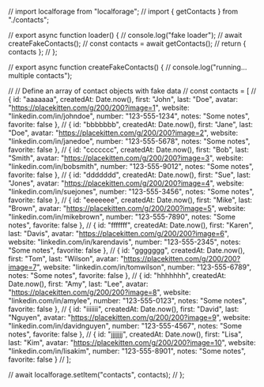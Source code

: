 // import localforage from "localforage";
// import { getContacts } from "./contacts";

// export async function loader() {
// console.log("fake loader");
// await createFakeContacts();
// const contacts = await getContacts();
// return { contacts };
// };

// export async function createFakeContacts() {
// console.log("running... multiple contacts");

// // Define an array of contact objects with fake data
// const contacts = [
// { id: "aaaaaaa", createdAt: Date.now(), first: "John", last: "Doe", avatar: "https://placekitten.com/g/200/200?image=1", website: "linkedin.com/in/johndoe", number: "123-555-1234", notes: "Some notes", favorite: false },
// { id: "bbbbbbb", createdAt: Date.now(), first: "Jane", last: "Doe", avatar: "https://placekitten.com/g/200/200?image=2", website: "linkedin.com/in/janedoe", number: "123-555-5678", notes: "Some notes", favorite: false },
// { id: "ccccccc", createdAt: Date.now(), first: "Bob", last: "Smith", avatar: "https://placekitten.com/g/200/200?image=3", website: "linkedin.com/in/bobsmith", number: "123-555-9012", notes: "Some notes", favorite: false },
// { id: "ddddddd", createdAt: Date.now(), first: "Sue", last: "Jones", avatar: "https://placekitten.com/g/200/200?image=4", website: "linkedin.com/in/suejones", number: "123-555-3456", notes: "Some notes", favorite: false },
// { id: "eeeeeee", createdAt: Date.now(), first: "Mike", last: "Brown", avatar: "https://placekitten.com/g/200/200?image=5", website: "linkedin.com/in/mikebrown", number: "123-555-7890", notes: "Some notes", favorite: false },
// { id: "fffffff", createdAt: Date.now(), first: "Karen", last: "Davis", avatar: "https://placekitten.com/g/200/200?image=6", website: "linkedin.com/in/karendavis", number: "123-555-2345", notes: "Some notes", favorite: false },
// { id: "ggggggg", createdAt: Date.now(), first: "Tom", last: "Wilson", avatar: "https://placekitten.com/g/200/200?image=7", website: "linkedin.com/in/tomwilson", number: "123-555-6789", notes: "Some notes", favorite: false },
// { id: "hhhhhhh", createdAt: Date.now(), first: "Amy", last: "Lee", avatar: "https://placekitten.com/g/200/200?image=8", website: "linkedin.com/in/amylee", number: "123-555-0123", notes: "Some notes", favorite: false },
// { id: "iiiiiii", createdAt: Date.now(), first: "David", last: "Nguyen", avatar: "https://placekitten.com/g/200/200?image=9", website: "linkedin.com/in/davidnguyen", number: "123-555-4567", notes: "Some notes", favorite: false },
// { id: "jjjjjjj", createdAt: Date.now(), first: "Lisa", last: "Kim", avatar: "https://placekitten.com/g/200/200?image=10", website: "linkedin.com/in/lisakim", number: "123-555-8901", notes: "Some notes", favorite: false }
// ];

// await localforage.setItem("contacts", contacts);
// };

<!-- export default function LoadFakeContactsButton() {
    return (
        <div>
        </div>
    )
}; -->
